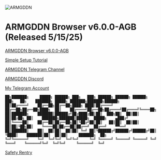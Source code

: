 ![ARMGDDN](https://github.com/KaladinDMP/AGBrowser/assets/92135051/88295dcb-9ede-4147-aedb-da98060d0b9a)

# ARMGDDN Browser v6.0.0-AGB (Released 5/15/25)

[ARMGDDN Browser v6.0.0-AGB](https://github.com/KaladinDMP/AGBrowser/releases/latest)

[Simple Setup Tutorial](https://streamable.com/s8b1tl)

[ARMGDDN Telegram Channel](https://t.me/ARMGDDNGames)

[ARMGDDN Discord](https://discord.gg/abeChzCy8X)

[My Telegram Account](https://t.me/SickSoThr33)



```pre
██╗███████╗     █████╗ ██████╗ ███╗   ███╗ ██████╗ ██████╗ ██████╗ ███╗   ██╗    ███████╗ █████╗ ███████╗███████╗██████╗ 
██║██╔════╝    ██╔══██╗██╔══██╗████╗ ████║██╔════╝ ██╔══██╗██╔══██╗████╗  ██║    ██╔════╝██╔══██╗██╔════╝██╔════╝╚════██╗
██║███████╗    ███████║██████╔╝██╔████╔██║██║  ███╗██║  ██║██║  ██║██╔██╗ ██║    ███████╗███████║█████╗  █████╗    ▄███╔╝
██║╚════██║    ██╔══██║██╔══██╗██║╚██╔╝██║██║   ██║██║  ██║██║  ██║██║╚██╗██║    ╚════██║██╔══██║██╔══╝  ██╔══╝    ▀▀══╝ 
██║███████║    ██║  ██║██║  ██║██║ ╚═╝ ██║╚██████╔╝██████╔╝██████╔╝██║ ╚████║    ███████║██║  ██║██║     ███████╗  ██╗   
╚═╝╚══════╝    ╚═╝  ╚═╝╚═╝  ╚═╝╚═╝     ╚═╝ ╚═════╝ ╚═════╝ ╚═════╝ ╚═╝  ╚═══╝    ╚══════╝╚═╝  ╚═╝╚═╝     ╚══════╝  ╚═╝                                                                                                                                                                                                                                     
```

[Safety Rentry](https://rentry.co/IsARMGDDNSafe)
